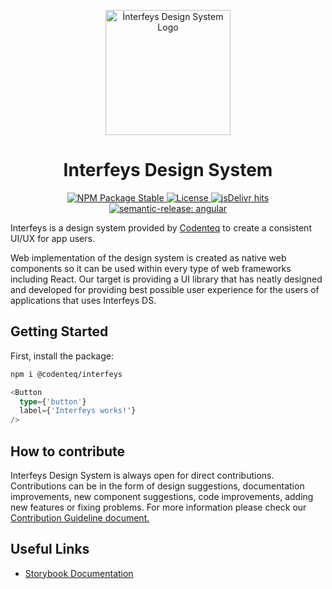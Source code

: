 <p align="center"><img src="https://codenteq.com/wp-content/uploads/2022/11/web-logo.webp" width="200" alt="İnterfeys Design System Logo" /></p>

<h1 align="center">Interfeys Design System</h1>

<p align="center">
  <a href="https://www.npmjs.com/package/@codenteq/interfeys">
    <img src="https://img.shields.io/npm/v/@codenteq/interfeys.svg" alt="NPM Package Stable" />
  </a>
  <a href="https://github.com/codenteq/interfeys/blob/next/LICENSE">
    <img src="https://img.shields.io/github/license/codenteq/interfeys" alt="License" />
  </a>
  <a href="https://www.jsdelivr.com/package/npm/@codenteq/interfeys">
    <img src="https://img.shields.io/jsdelivr/npm/hm/@codenteq/interfeys" alt="jsDelivr hits" />
  </a>
  <a href="https://github.com/semantic-release/semantic-release">
    <img src="https://img.shields.io/badge/semantic--release-react-e10079?logo=semantic-release" alt="semantic-release: angular" />
  </a>
</p>

Interfeys is a design system provided by [Codenteq](https://github.com/codenteq) to create a consistent UI/UX for app users.

Web implementation of the design system is created as native web components so it can be used within every type of web frameworks including React. Our target is providing a UI library that has neatly designed and developed for providing best possible user experience for the users of applications that uses Interfeys DS.

## Getting Started

First, install the package:

```bash
npm i @codenteq/interfeys
```

```typescript
<Button
  type={'button'}
  label={'Interfeys works!'}
/>
```

## How to contribute
Interfeys Design System is always open for direct contributions. Contributions can be in the form of design suggestions, documentation improvements, new component suggestions, code improvements, adding new features or fixing problems. For more information please check our [Contribution Guideline document.](https://github.com/codenteq/interfeys/blob/next/CONTRIBUTING.md)

## Useful Links

* [Storybook Documentation](https://codenteq.com/)
